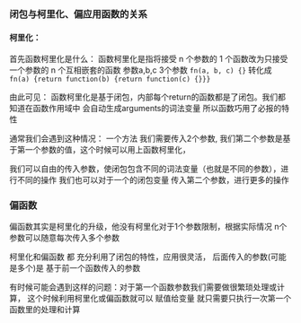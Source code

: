 ### 闭包与柯里化、偏应用函数的关系

#### 柯里化：
首先函数柯里化是什么： 函数柯里化是指将接受 n 个参数的 1 个函数改为只接受一个参数的 n 个互相嵌套的函数
参数a,b,c 3个参数 `fn(a, b, c) {}` 转化成 `fn(a) {return function(b) {return function(c) {}}}`

由此可见： 函数柯里化是基于闭包，内部每个return的函数都是了闭包。我们都知道在函数作用域中 会自动生成arguments的词法变量 所以函数巧用了必报的特性

通常我们会遇到这种情况： 一个方法 我们需要传入2个参数, 我们第二个参数是基于第一个参数的值，这个时候可以用上函数柯里化，

我们可以自由的传入参数，使闭包包含不同的词法变量（也就是不同的参数），进行不同的操作
我们也可以对于一个的闭包变量 传入第二个参数，进行更多的操作

### 偏函数
偏函数其实是柯里化的升级，他没有柯里化对于1个参数限制，根据实际情况 n个参数可以随意每次传入多个参数


柯里化和偏函数 都 充分利用了闭包的特性，应用很灵活， 后面传入的参数(可能是多个)是 基于前一个函数传入的参数

有时候可能会遇到这样的问题：对于第一个函数参数我们需要做很繁琐处理或计算， 这个时候利用柯里化或偏函数就可以 赋值给变量 就只需要只执行一次第一个函数里的处理和计算

